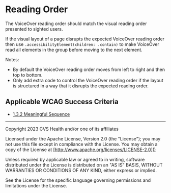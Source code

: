 # Reading Order

The VoiceOver reading order should match the visual reading order presented to sighted users. 

If the visual layout of a page disrupts the expected VoiceOver reading order then use `.accessibilityElement(children: .contain)` to make VoiceOver read all elements in the group before moving to the next element.

Notes:

- By default the VoiceOver reading order moves from left to right and then top to bottom.
- Only add extra code to control the VoiceOver reading order if the layout is structured in a way that it disrupts the expected reading order.

## Applicable WCAG Success Criteria
- [1.3.2 Meaningful Sequence](https://www.w3.org/WAI/WCAG22/Understanding/meaningful-sequence)

----

Copyright 2023 CVS Health and/or one of its affiliates

Licensed under the Apache License, Version 2.0 (the "License");
you may not use this file except in compliance with the License.
You may obtain a copy of the License at
[http://www.apache.org/licenses/LICENSE-2.0]()

Unless required by applicable law or agreed to in writing, software
distributed under the License is distributed on an "AS IS" BASIS,
WITHOUT WARRANTIES OR CONDITIONS OF ANY KIND, either express or implied.

See the License for the specific language governing permissions and
limitations under the License.
